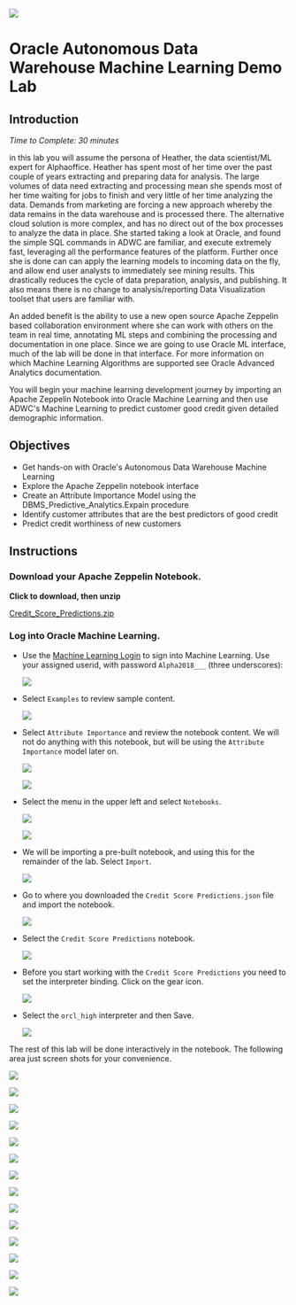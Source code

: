   ![](images/001.png)

# Oracle Autonomous Data Warehouse Machine Learning Demo Lab

## Introduction
_Time to Complete: 30 minutes_

in this lab you will assume the persona of Heather, the data scientist/ML expert for Alphaoffice. Heather has spent most of her time over the past couple of years extracting and preparing data for analysis. The large volumes of data need extracting and processing mean she spends most of her time waiting for jobs to finish and very little of her time analyzing the data. Demands from marketing are forcing a new approach whereby the data remains in the data warehouse and is processed there. The alternative cloud solution is more complex, and has no direct out of the box processes to analyze the data in place. She started taking a look at Oracle, and found the simple SQL commands in ADWC are familiar, and execute extremely fast, leveraging all the performance features of the platform. Further once she is done can can apply the learning models to incoming data on the fly, and allow end user analysts to immediately see mining results. This drastically reduces the cycle of data preparation, analysis, and publishing. It also means there is no change to analysis/reporting Data Visualization toolset that users are familiar with.

An added benefit is the ability to use a new open source Apache Zeppelin based collaboration environment where she can work with others on the team in real time, annotating ML steps and combining the processing and documentation in one place. Since we are going to use Oracle ML interface, much of the lab will be done in that interface. For more information on which Machine Learning Algorithms are supported see Oracle Advanced Analytics documentation.

You will begin your machine learning development journey by importing an Apache Zeppelin Notebook into Oracle Machine Learning and then use ADWC's Machine Learning to predict customer good credit given detailed demographic information.

## Objectives

- Get hands-on with Oracle's Autonomous Data Warehouse Machine Learning
- Explore the Apache Zeppelin notebook interface
- Create an Attribute Importance Model using the DBMS_Predictive_Analytics.Expain procedure
- Identify customer attributes that are the best predictors of good credit
- Predict credit worthiness of new customers

## Instructions

### Download your Apache Zeppelin Notebook.

**Click to download, then unzip**

[Credit_Score_Predictions.zip](https://dgcameron.github.io/adwcjs/demo-labs/adwcml/Credit_Score_Predictions.zip)

### Log into Oracle Machine Learning.

- Use the [Machine Learning Login](https://adwc.uscom-east-1.oraclecloud.com/oml/tenants/OCID1.TENANCY.OC1..AAAAAAAA3FF5N7TZN3BUPBW7D5NHFCNUAGNCA5KN7KW4ODBMZMP5FHH6FWLA/databases/ORCL/index.html) to sign into Machine Learning.  Use your assigned userid, with password `Alpha2018___` (three underscores):  

  ![](images/002.png)

- Select `Examples` to review sample content.

  ![](images/003.png)

- Select `Attribute Importance` and review the notebook content.  We will not do anything with this notebook, but will be using the `Attribute Importance` model later on.

  ![](images/004.png)

  ![](images/005.png)

- Select the menu in the upper left and select `Notebooks`.

  ![](images/006.png)

  ![](images/007.png)

- We will be importing a pre-built notebook, and using this for the remainder of the lab.  Select `Import`.

  ![](images/008.png)

- Go to where you downloaded the `Credit Score Predictions.json` file and import the notebook.

  ![](images/009.png)

- Select the `Credit Score Predictions` notebook.

  ![](images/010.png)

- Before you start working with the `Credit Score Predictions` you need to set the interpreter binding.  Click on the gear icon.

  ![](images/011.png)

- Select the `orcl_high` interpreter and then Save.

  ![](images/012.png)

The rest of this lab will be done interactively in the notebook.  The following area just screen shots for your convenience.

![](images/013.png)

![](images/014.png)

![](images/015.png)

![](images/016.png)

![](images/017.png)

![](images/018.png)

![](images/019.png)

![](images/020.png)

![](images/021.png)

![](images/022.png)

![](images/023.png)

![](images/024.png)

![](images/025.png)

![](images/026.png)